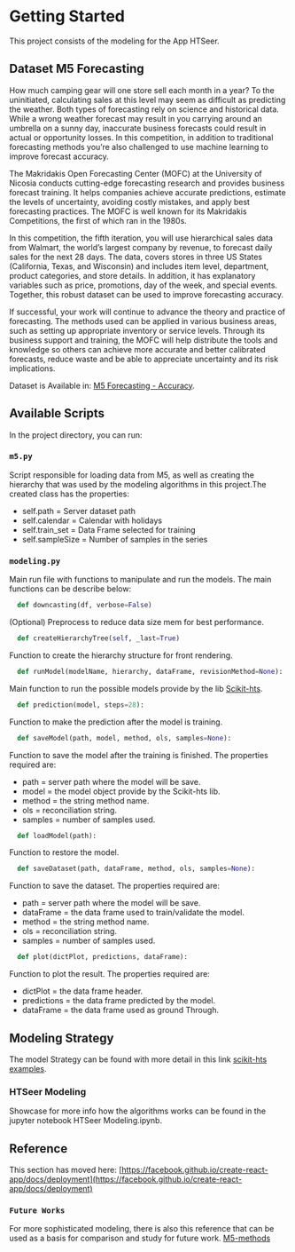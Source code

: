 # Getting Started

This project consists of the modeling for the App HTSeer.


## Dataset M5 Forecasting

How much camping gear will one store sell each month in a year? To the uninitiated, calculating sales at this level may seem as difficult as predicting the weather. Both types of forecasting rely on science and historical data. While a wrong weather forecast may result in you carrying around an umbrella on a sunny day, inaccurate business forecasts could result in actual or opportunity losses. In this competition, in addition to traditional forecasting methods you’re also challenged to use machine learning to improve forecast accuracy.

The Makridakis Open Forecasting Center (MOFC) at the University of Nicosia conducts cutting-edge forecasting research and provides business forecast training. It helps companies achieve accurate predictions, estimate the levels of uncertainty, avoiding costly mistakes, and apply best forecasting practices. The MOFC is well known for its Makridakis Competitions, the first of which ran in the 1980s.

In this competition, the fifth iteration, you will use hierarchical sales data from Walmart, the world’s largest company by revenue, to forecast daily sales for the next 28 days. The data, covers stores in three US States (California, Texas, and Wisconsin) and includes item level, department, product categories, and store details. In addition, it has explanatory variables such as price, promotions, day of the week, and special events. Together, this robust dataset can be used to improve forecasting accuracy.

If successful, your work will continue to advance the theory and practice of forecasting. The methods used can be applied in various business areas, such as setting up appropriate inventory or service levels. Through its business support and training, the MOFC will help distribute the tools and knowledge so others can achieve more accurate and better calibrated forecasts, reduce waste and be able to appreciate uncertainty and its risk implications.

Dataset is Available in: [M5 Forecasting - Accuracy](https://www.kaggle.com/c/m5-forecasting-accuracy).

## Available Scripts

In the project directory, you can run:

### `m5.py`

Script responsible for loading data from M5, as well as creating the hierarchy that was used by the modeling algorithms in this project.The created class has the properties:

- self.path = Server dataset path
- self.calendar = Calendar with holidays
- self.train_set = Data Frame selected for training
- self.sampleSize = Number of samples in the series

### `modeling.py`

Main run file with functions to manipulate and run the models. The main functions can be describe below:

```python
  def downcasting(df, verbose=False)
```
(Optional) Preprocess to reduce data size mem for best performance.

```python
  def createHierarchyTree(self, _last=True)
```
Function to create the hierarchy structure for front rendering.

```python
  def runModel(modelName, hierarchy, dataFrame, revisionMethod=None):
```
Main function to run the possible models provide by the lib [Scikit-hts](https://scikit-hts.readthedocs.io/en/latest/readme.html).

```python
  def prediction(model, steps=28):
```
Function to make the prediction after the model is training.

```python
  def saveModel(path, model, method, ols, samples=None):
```
Function to save the model after the training is finished. The properties required are:

  - path = server path where the model will be save.
  - model = the model object provide by the Scikit-hts lib.
  - method = the string method name.
  - ols = reconciliation string.
  - samples = number of samples used.

```python
  def loadModel(path):
```
Function to restore the model.

```python
  def saveDataset(path, dataFrame, method, ols, samples=None):
```
Function to save the dataset. The properties required are:

- path = server path where the model will be save.
- dataFrame = the data frame used to train/validate the model.
- method = the string method name.
- ols = reconciliation string.
- samples = number of samples used.

```python
  def plot(dictPlot, predictions, dataFrame):
```
Function to plot the result. The properties required are:

- dictPlot = the data frame header.
- predictions = the data frame predicted by the model.
- dataFrame = the data frame used as ground Through.

## Modeling Strategy

The model Strategy can be found with more detail in this link [scikit-hts examples](https://github.com/carlomazzaferro/scikit-hts-examples/blob/master/notebooks/M5.ipynb).

### HTSeer Modeling

Showcase for more info how the algorithms works can be found in the jupyter notebook HTSeer Modeling.ipynb.

## Reference

This section has moved here: [https://facebook.github.io/create-react-app/docs/deployment](https://facebook.github.io/create-react-app/docs/deployment)

### `Future Works`

For more sophisticated modeling, there is also this reference that can be used as a basis for comparison and study for future work. [M5-methods](https://github.com/Mcompetitions/M5-methods)
